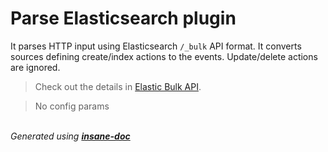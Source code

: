 # Parse Elasticsearch plugin
It parses HTTP input using Elasticsearch `/_bulk` API format. It converts sources defining create/index actions to the events. Update/delete actions are ignored.
> Check out the details in [Elastic Bulk API](https://www.elastic.co/guide/en/elasticsearch/reference/current/docs-bulk.html).

> No config params

<br>*Generated using [__insane-doc__](https://github.com/vitkovskii/insane-doc)*